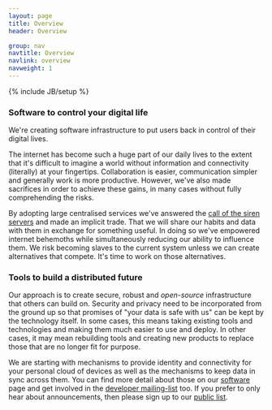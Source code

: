 ```yaml
---
layout: page
title: Overview
header: Overview

group: nav
navtitle: Overview
navlink: overview
navweight: 1
---
```

{% include JB/setup %}

### Software to control your digital life

We're creating software infrastructure to put users back in control of their 
digital lives. 

The internet has become such a huge part of our daily lives to the extent 
that it's difficult to imagine a world without information and connectivity 
(literally) at your fingertips.  Collaboration is easier, communication 
simpler and generally work is more productive.  However, we've also made 
sacrifices in order to achieve these gains, in many cases without fully 
comprehending the risks.

By adopting large centralised services we've answered the 
[call of the siren servers](#TODO) and made an implicit trade. That we 
will share our habits and data with them in exchange for something useful. 
In doing so we've empowered internet behemoths while simultaneously reducing 
our ability to influence them.  We risk becoming slaves to the current 
system unless we can create alternatives that compete.  It's time to work on 
those alternatives.

### Tools to build a distributed future

Our approach is to create secure, robust and *open-source* infrastructure 
that others can build on.  Security and privacy need to be incorporated from 
the ground up so that promises of "your data is safe with us" can be kept by 
the technology itself.  In some cases, this means taking existing tools and 
technologies and making them much easier to use and deploy.  In other cases, 
it may mean rebuilding tools and creating new products to replace those that 
are no longer fit for purpose. 

We are starting with mechanisms to provide identity and connectivity for 
your personal cloud of devices as well as the mechanisms to keep data in 
sync across them.  You can find more detail about those on our 
[software](../software/) page and get involved in the 
[developer mailing-list](http://lists.nymote.org) too.  If you prefer to only hear about announcements, then please sign up to our [public list](TODO).

<!--

## Who is this for?

- Quantified Self
- Privacy advocates
- Mom & pops
- You

http://techcrunch.com/2013/07/06/tools-for-treason/

-->